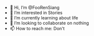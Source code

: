 - 👋 Hi, I’m @FooRenSiang
- 👀 I’m interested in Stories
- 🌱 I’m currently learning about life
- 💞️ I’m looking to collaborate on nothing
- 📫 How to reach me: Don't

<!---
FooRenSiang/FooRenSiang is a ✨ special ✨ repository because its `README.md` (this file) appears on your GitHub profile.
You can click the Preview link to take a look at your changes.
--->
